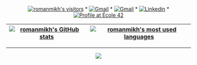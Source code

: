 <!-- <p align="right">
	<img alt="romanmikh's visitors" src="https://komarev.com/ghpvc/?username=romanmikh&color=yellow&style=flat&label=visitors" />
	<img alt="romanmikh's followers" src="https://img.shields.io/github/followers/romanmikh?color=yellow" />
	<img alt="romanmikh's stars" src="https://img.shields.io/github/stars/romanmikh?color=yellow" />
</p>

[![black & bellow Chat GPT!](img/sonic_ring_jump_short.gif)](https://www.linkedin.com/in/roman-mikhaylenko-183314105/)t 

I'm a computer science student at [École 42](https://42london.com/). I mainly work with Python, C and C++ with research interests in ML within healthcare & sustainability, and an offbeat passion for game design.--> 

<p align="center">
    	<a href="https://www.romanm.dev/"><img alt="romanmikh's visitors" src="https://komarev.com/ghpvc/?username=romanmikh&color=4285F4&style=flat&label=visitors" /></a>
	<span> * </span>
	<a href="https://www.romanm.dev/"><img alt="Gmail" src="https://img.shields.io/badge/-Space-EA4335?style=flat&logo=Alienware&logoColor=white&link=https://www.romanm.dev/" /></a>
	<span> * </span>
	<a href="mailto:roman.mikhaylenko14@gmail.com"><img alt="Gmail" src="https://img.shields.io/badge/Gmail-FBBC05?style=flat&logo=Gmail&logoColor=white&color=FBBC05" /></a>
	<span> * </span>
	<a href="https://www.linkedin.com/in/roman-mikhaylenko-183314105/"><img alt="Linkedin" src="https://img.shields.io/badge/-Linkedin-0072b1?style=flat&logo=Linkedin&logoColor=white&link=https://www.linkedin.com/in/roman-mikhaylenko-183314105/" /></a>
	<span> * </span>
	<a href="https://profile.intra.42.fr/users/rmikhayl"><img alt="Profile at École 42" src="https://img.shields.io/badge/-rmikhayl-34A853?style=flat&logo=42&logoColor=white&link=https://profile.intra.42.fr/users/rmikhayl" /></a>
</p>

<div align="center">

| [![romanmikh's GitHub stats](https://github-readme-stats.vercel.app/api?username=romanmikh&count_private=true&include_all_commits=true&show_icons=true&hide=issues&hide_border=true&theme=great-gatsby)](https://github.com/romanmikh?tab=repositories) | [![romanmikh's most used languages](https://github-readme-stats.vercel.app/api/top-langs/?username=romanmikh&layout=compact&hide_border=true&theme=great-gatsby&cache_bust=1)](https://github.com/romanmikh?tab=repositories) |
|:-:|:-:|

</div>

---
<div align="center">

<img src="https://github.com/romanmikh/42_cub3d/blob/main/cub3d.gif" />

</div>


<!--<picture>
  <source media="(prefers-color-scheme: light)" srcset="https://raw.githubusercontent.com/romanmikh/romanmikh/output/github-contribution-grid-snake.svg" />
  <img alt="github-snake" src="https://raw.githubusercontent.com/romanmikh/romanmikh/output/github-contribution-grid-snake.svg" />
</picture> -->
